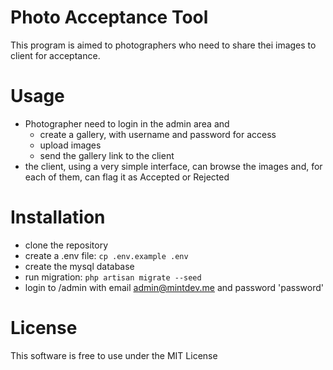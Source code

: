 # Photo Acceptance Tool

This program is aimed to photographers who need to share thei images to client for acceptance.

# Usage

- Photographer need to login in the admin area and 
  - create a gallery, with username and password for access
  - upload images
  - send the gallery link to the client
- the client, using a very simple interface, can browse the images and, for each of them, can flag it as Accepted or Rejected

# Installation

- clone the repository
- create a .env file: `cp .env.example .env`
- create the mysql database
- run migration: `php artisan migrate --seed`
- login to /admin with email admin@mintdev.me and password 'password'

# License

This software is free to use under the MIT License